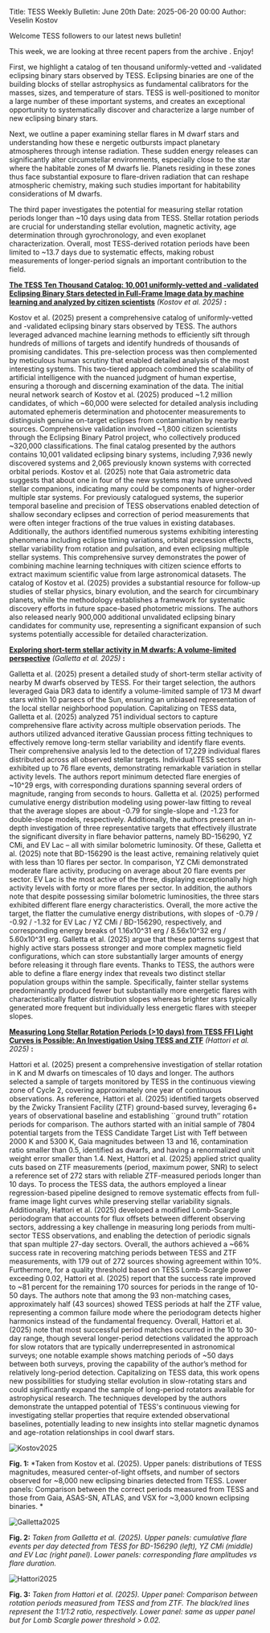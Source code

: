 Title: TESS Weekly Bulletin: June 20th
Date: 2025-06-20 00:00
Author: Veselin Kostov

Welcome TESS followers to our latest news bulletin!

This week, we are looking at three recent papers from the archive . Enjoy!

First, we highlight a catalog of ten thousand uniformly-vetted and -validated eclipsing binary stars observed by TESS. Eclipsing binaries are one of the building blocks of stellar astrophysics as fundamental calibrators for the masses, sizes, and temperature of stars. TESS is well-positioned to monitor a large number of these important systems, and creates an exceptional opportunity to systematically discover and characterize a large number of new eclipsing binary stars.

Next, we outline a paper examining stellar flares in M dwarf stars and understanding how these e
nergetic outbursts impact planetary atmospheres through intense radiation. These sudden energy releases can significantly alter circumstellar environments, especially close to the star where the habitable zones of M dwarfs lie. Planets residing in these zones thus face substantial exposure to flare-driven radiation that can reshape atmospheric chemistry, making such studies important for habitability considerations of M dwarfs. 

The third paper investigates the potential for measuring stellar rotation periods longer than ~10 days using data from TESS. Stellar rotation periods are crucial for understanding stellar evolution, magnetic activity, age determination through gyrochronology, and even exoplanet characterization. Overall, most TESS-derived rotation periods have been limited to ~13.7 days due to systematic effects, making robust measurements of longer-period signals an important contribution to the field.


**[The TESS Ten Thousand Catalog: 10,001 uniformly-vetted and -validated Eclipsing Binary Stars detected in Full-Frame Image data by machine learning and analyzed by citizen scientists](https://arxiv.org/abs/2506.05631)** *(Kostov et al. 2025)* **:**

Kostov et al. (2025) present a comprehensive catalog of uniformly-vetted and -validated eclipsing binary stars observed by TESS. The authors leveraged advanced machine learning methods to efficiently sift through hundreds of millions of targets and identify hundreds of thousands of promising candidates. This pre-selection process was then complemented by meticulous human scrutiny that enabled detailed analysis of the most interesting systems. This two-tiered approach combined the scalability of artificial intelligence with the nuanced judgment of human expertise, ensuring a thorough and discerning examination of the data. The initial neural network search of Kostov et al. (2025) produced ~1.2 million candidates, of which ~60,000 were selected for detailed analysis including automated ephemeris determination and photocenter measurements to distinguish genuine on-target eclipses from contamination by nearby sources. Comprehensive validation involved ~1,800 citizen scientists through the Eclipsing Binary Patrol project, who collectively produced ~320,000 classifications. The final catalog presented by the authors contains 10,001 validated eclipsing binary systems, including 7,936 newly discovered systems and 2,065 previously known systems with corrected orbital periods. Kostov et al. (2025) note that Gaia astrometric data suggests that about one in four of the new systems may have unresolved stellar companions, indicating many could be components of higher-order multiple star systems. For previously catalogued systems, the superior temporal baseline and precision of TESS observations enabled detection of shallow secondary eclipses and correction of period measurements that were often integer fractions of the true values in existing databases. Additionally, the authors identified numerous systems exhibiting interesting phenomena including eclipse timing variations, orbital precession effects, stellar variability from rotation and pulsation, and even eclipsing multiple stellar systems. This comprehensive survey demonstrates the power of combining machine learning techniques with citizen science efforts to extract maximum scientific value from large astronomical datasets. The catalog of Kostov et al. (2025) provides a substantial resource for follow-up studies of stellar physics, binary evolution, and the search for circumbinary planets, while the methodology establishes a framework for systematic discovery efforts in future space-based photometric missions. The authors also released nearly 900,000 additional unvalidated eclipsing binary candidates for community use, representing a significant expansion of such systems potentially accessible for detailed characterization.


**[Exploring short-term stellar activity in M dwarfs: A volume-limited
perspective](https://arxiv.org/abs/2505.15451)** *(Galletta et al. 2025)* **:**

Galletta et al. (2025) present a detailed study of short-term stellar activity of nearby M dwarfs observed by TESS. For their target selection, the authors leveraged Gaia DR3 data to identify a volume-limited sample of 173 M dwarf stars within 10 parsecs of the Sun, ensuring an unbiased representation of the local stellar neighborhood population. Capitalizing on TESS data, Galletta et al. (2025) analyzed 751 individual sectors to capture comprehensive flare activity across multiple observation periods. The authors utilized advanced iterative Gaussian process fitting techniques to effectively remove long-term stellar variability and identify flare events. Their comprehensive analysis led to the detection of 17,229 individual flares distributed across all observed stellar targets. Individual TESS sectors exhibited up to 76 flare events, demonstrating remarkable variation in stellar activity levels. The authors report minimum detected flare energies of  ~10^29 ergs, with corresponding durations spanning several orders of magnitude, ranging from seconds to hours. Galletta et al. (2025) performed cumulative energy distribution modeling using power-law fitting to reveal that the average slopes are about -0.79 for single-slope and -1.23 for double-slope models, respectively. Additionally, the authors present an in-depth investigation of three representative targets that effectively illustrate the significant diversity in flare behavior patterns, namely BD-156290, YZ CMi, and EV Lac – all with similar bolometric luminosity. Of these, Galletta et al. (2025) note that BD-156290 is the least active, remaining relatively quiet with less than 10 flares per sector. In comparison, YZ CMi demonstrated moderate flare activity, producing on average about 20 flare events per sector. EV Lac is the most active of the three, displaying exceptionally high activity levels with forty or more flares per sector. In addition, the authors note that despite possessing similar bolometric luminosities, the three stars exhibited different flare energy characteristics. Overall, the more active the target, the flatter the cumulative energy distributions, with slopes of -0.79 / -0.92 / -1.32 for EV Lac / YZ CMi / BD-156290, respectively, and corresponding energy breaks of 1.16x10^31 erg / 8.56x10^32 erg / 5.60x10^31 erg. Galletta et al. (2025) argue that these patterns suggest that highly active stars possess stronger and more complex magnetic field configurations, which can store substantially larger amounts of energy before releasing it through flare events. Thanks to TESS, the authors were able to define a flare energy index that reveals two distinct stellar population groups within the sample. Specifically, fainter stellar systems predominantly produced fewer but substantially more energetic flares with characteristically flatter distribution slopes whereas brighter stars typically generated more frequent but individually less energetic flares with steeper slopes.


**[Measuring Long Stellar Rotation Periods (>10 days) from TESS FFI Light Curves is Possible: An Investigation Using TESS and ZTF](https://arxiv.org/abs/2505.10376)** *(Hattori et al. 2025)* **:**

Hattori et al. (2025) present a comprehensive investigation of stellar rotation in K and M dwarfs on timescales of 10 days and longer. The authors selected a sample of targets monitored by TESS in the continuous viewing zone of Cycle 2, covering approximately one year of continuous observations. As reference, Hattori et al. (2025) identified targets observed by the Zwicky Transient Facility (ZTF) ground-based survey, leveraging 6+ years of observational baseline and establishing ``ground truth’’ rotation periods for comparison. The authors started with an initial sample of 7804 potential targets from the TESS Candidate Target List with Teff between 2000 K and 5300 K, Gaia magnitudes between 13 and 16, contamination ratio smaller than 0.5, identified as dwarfs, and having a renormalized unit weight error smaller than 1.4. Next, Hattori et al. (2025) applied strict quality cuts based on ZTF measurements (period, maximum power, SNR) to select a reference set of 272 stars with reliable ZTF-measured periods longer than 10 days. To process the TESS data, the authors employed a linear regression-based pipeline designed to remove systematic effects from full-frame image light curves while preserving stellar variability signals. Additionally, Hattori et al. (2025) developed a modified Lomb-Scargle periodogram that accounts for flux offsets between different observing sectors, addressing a key challenge in measuring long periods from multi-sector TESS observations, and enabling the detection of periodic signals that span multiple 27-day sectors. Overall, the authors achieved a ~66% success rate in recovering matching periods between TESS and ZTF measurements, with 179 out of 272 sources showing agreement within 10%. Furthermore, for a quality threshold based on TESS Lomb-Scargle power exceeding 0.02, Hattori et al. (2025) report that the success rate improved to ~81 percent for the remaining 170 sources for periods in the range of 10-50 days. The authors note that among the 93 non-matching cases, approximately half (43 sources) showed TESS periods at half the ZTF value, representing a common failure mode where the periodogram detects higher harmonics instead of the fundamental frequency. Overall, Hattori et al. (2025) note that most successful period matches occurred in the 10 to 30-day range, though several longer-period detections validated the approach for slow rotators that are typically underrepresented in astronomical surveys; one notable example shows matching periods of ~50 days between both surveys, proving the capability of the author’s method for relatively long-period detection. Capitalizing on TESS data, this work opens new possibilities for studying stellar evolution in slow-rotating stars and could significantly expand the sample of long-period rotators available for astrophysical research. The techniques developed by the authors demonstrate the untapped potential of TESS's continuous viewing for investigating stellar properties that require extended observational baselines, potentially leading to new insights into stellar magnetic dynamos and age-rotation relationships in cool dwarf stars.


![Kostov2025](images/news/Kostov_2025_Fig17n26.png)

**Fig. 1:** *Taken from Kostov et al. (2025). Upper panels: distributions of TESS magnitudes, measured center-of-light offsets, and number of sectors observed for ~8,000 new eclipsing binaries detected from TESS. Lower panels: Comparison between the correct periods measured from TESS and those from Gaia, ASAS-SN, ATLAS, and VSX for ~3,000 known eclipsing binaries. *

![Galletta2025](images/news/Galletta_2025_Fig6n7.png)

**Fig. 2:** *Taken from Galletta et al. (2025). Upper panels: cumulative flare events per day detected from TESS for BD-156290 (left), YZ CMi (middle) and EV Lac (right panel). Lower panels: corresponding flare amplitudes vs flare duration.*

![Hattori2025](images/news/Hattori_2025_Fig6n10.png)

**Fig. 3:** *Taken from Hattori et al. (2025). Upper panel: Comparison between rotation periods measured from TESS and from ZTF. The black/red lines represent the 1:1/1:2 ratio, respectively. Lower panel: same as upper panel but for Lomb Scargle power threshold > 0.02.*